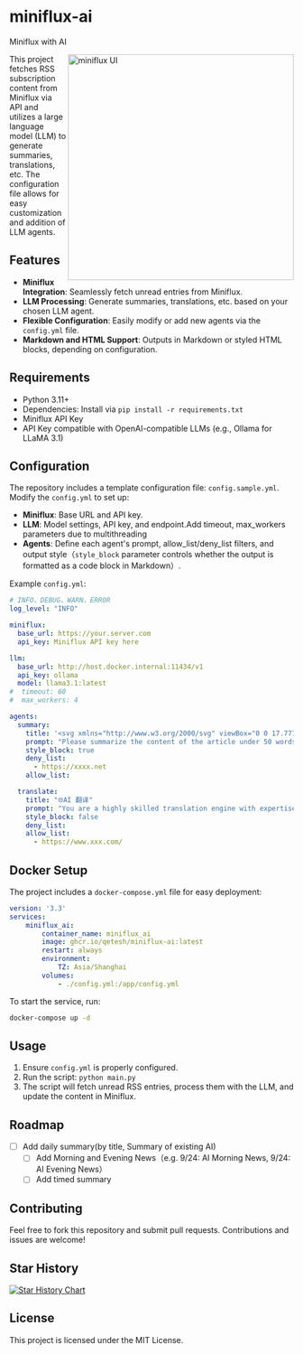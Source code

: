 # miniflux-ai
Miniflux with AI

<picture>
  <source media="(prefers-color-scheme: dark)" srcset="https://github.com/user-attachments/assets/472306c8-cdd2-4325-8655-04ba7e6045e5">
  <source media="(prefers-color-scheme: light)" srcset="https://github.com/user-attachments/assets/ae99a06f-47b4-4de7-9373-4b82f5102b7e">
  <img align="right" alt="miniflux UI" src="https://github.com/user-attachments/assets/ae99a06f-47b4-4de7-9373-4b82f5102b7e" width="400" > 
</picture>

This project fetches RSS subscription content from Miniflux via API and utilizes a large language model (LLM) to generate summaries, translations, etc. The configuration file allows for easy customization and addition of LLM agents.

## Features

- **Miniflux Integration**: Seamlessly fetch unread entries from Miniflux.
- **LLM Processing**: Generate summaries, translations, etc. based on your chosen LLM agent.
- **Flexible Configuration**: Easily modify or add new agents via the `config.yml` file.
- **Markdown and HTML Support**: Outputs in Markdown or styled HTML blocks, depending on configuration.

## Requirements

- Python 3.11+
- Dependencies: Install via `pip install -r requirements.txt`
- Miniflux API Key
- API Key compatible with OpenAI-compatible LLMs (e.g., Ollama for LLaMA 3.1)

## Configuration

The repository includes a template configuration file: `config.sample.yml`. Modify the `config.yml` to set up:

- **Miniflux**: Base URL and API key.
- **LLM**: Model settings, API key, and endpoint.Add timeout, max_workers parameters due to multithreading
- **Agents**: Define each agent's prompt, allow_list/deny_list filters, and output style（`style_block` parameter controls whether the output is formatted as a code block in Markdown）.

Example `config.yml`:
```yaml
# INFO、DEBUG、WARN、ERROR
log_level: "INFO"

miniflux:
  base_url: https://your.server.com
  api_key: Miniflux API key here

llm:
  base_url: http://host.docker.internal:11434/v1
  api_key: ollama
  model: llama3.1:latest
#  timeout: 60
#  max_workers: 4

agents:
  summary:
    title: '<svg xmlns="http://www.w3.org/2000/svg" viewBox="0 0 17.777 14.283" width="17.777" height="14.283"> <style> path { fill: #4b4b4b; } @media (prefers-color-scheme: dark) { path { fill: #d0d0d0; } } </style> <g fill="#d0d0d0" fill-opacity="1" transform="translate(2.261,-1.754)"> <path d="M-2.261 3.194v6.404c0 1.549 0.957 4.009 4.328 4.188h9.224l0.061 1.315c0.04 0.882 0.663 1.222 1.205 0.666l2.694-2.356c0.353-0.349 0.353-0.971 0-1.331L12.518 10.047c-0.525-0.524-1.205-0.196-1.205 0.665v1.091H2.257c-0.198 0-2.546 0.221-2.546-2.911V3.194c0-0.884-0.362-1.44-0.99-1.44-1.106 0-0.956 1.439-0.982 1.44z"/> </g> <path d="M5.679 1.533h8.826c0.421 0 0.753-0.399 0.755-0.755 0.002-0.36-0.373-0.774-0.755-0.774H5.679c-0.536 0-0.781 0.4-0.781 0.764 0 0.418 0.289 0.764 0.781 0.764zm0 4.693h4.502c0.421 0 0.682-0.226 0.717-0.742 0.03-0.44-0.335-0.787-0.717-0.787H5.679c-0.402 0-0.763 0.214-0.781 0.71-0.019 0.535 0.379 0.818 0.781 0.818z" fill="#d0d0d0"/> </svg> AI 摘要'
    prompt: "Please summarize the content of the article under 50 words in Chinese. Do not add any additional Character、markdown language to the result text. 请用不超过50个汉字概括文章内容。结果文本中不要添加任何额外的字符、Markdown语言。"
    style_block: true
    deny_list:
      - https://xxxx.net
    allow_list:

  translate:
    title: "🌐AI 翻译"
    prompt: "You are a highly skilled translation engine with expertise in the news media sector. Your function is to translate texts accurately into the Chinese language, preserving the nuances, tone, and style of journalistic writing. Do not add any explanations or annotations to the translated text."
    style_block: false
    deny_list:
    allow_list:
      - https://www.xxx.com/
```

## Docker Setup

The project includes a `docker-compose.yml` file for easy deployment:

```yaml
version: '3.3'
services:
    miniflux_ai:
        container_name: miniflux_ai
        image: ghcr.io/qetesh/miniflux-ai:latest
        restart: always
        environment:
            TZ: Asia/Shanghai
        volumes:
            - ./config.yml:/app/config.yml
```

To start the service, run:

```bash
docker-compose up -d
```

## Usage

1. Ensure `config.yml` is properly configured.
2. Run the script: `python main.py`
3. The script will fetch unread RSS entries, process them with the LLM, and update the content in Miniflux.

## Roadmap
- [ ] Add daily summary(by title, Summary of existing AI)
  - [ ] Add Morning and Evening News（e.g. 9/24: AI Morning News, 9/24: AI Evening News）
  - [ ] Add timed summary

## Contributing

Feel free to fork this repository and submit pull requests. Contributions and issues are welcome!

## Star History

[![Star History Chart](https://api.star-history.com/svg?repos=Qetesh/miniflux-ai&type=Date)](https://star-history.com/#Qetesh/miniflux-ai&Date)

## License

This project is licensed under the MIT License.
